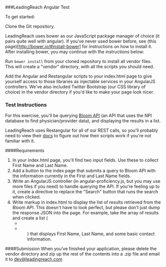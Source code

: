 ###LeadingReach Angular Test

To get started:

Clone the Git repository.

LeadingReach uses bower as our JavaScript package manager of choice (it pairs quite well with angular). If you've never used bower before,
see (this page)[http://bower.io/#install-bower] for instructions on how to install it. After installing bower, you may continue with the instructions below:

Run `bower install` from your cloned repository to install all vendor files. This will create a "vendor" directory, with all the scripts you should
need.

Add the Angular and Restangular scripts to your index.html page to give yourself access to those libraries as injectable services in your AngularJS
controllers. We've also included Twitter Bootstrap (our CSS library of choice) in the vendor directory if you'd like to make your page look nicer.

### Test Instructions

For this exercise, you'll be querying [Bloom API](http://bloomapi.com) (an API that uses the NPI database to find physician/provider data), and displaying the results in a list.

LeadingReach uses Restangular for all of our REST calls, so you'll probably need to view their [docs](https://github.com/mgonto/restangular)
to figure out how their scripts work if you're not familiar with it.

####Requirements

1. In your index.html page, you'll find two input fields. Use these to collect First Name and Last Name.
2. Add a button to the index page that submits a query to Bloom API with the information currently in the First and Last Name fields.
3. Write an AngularJS controller (in angular-proficiency.js, but you may use more files if you need) to handle querying the API. If you're feeling
up to it, create a directive to replace the "Search" button that runs the search when clicked.
4. Write markup in index.html to display the list of results retrieved from the Bloom API. This doesn't have to look perfect, but please don't just
dump the response JSON into the page. For example, take the array of results and create a list (<ul><li><li><ul>) that displays First Name, Last Name,
and some basic contact information.


####Submission
When you've finished your application, please delete the vendor directory and zip up the rest of the contents into a .zip file and email it to
dev@leadingreach.com